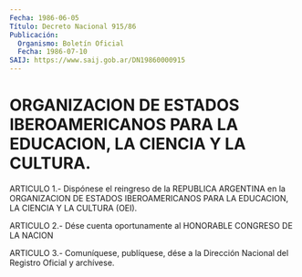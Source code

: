 ```yaml
---
Fecha: 1986-06-05
Título: Decreto Nacional 915/86
Publicación:
  Organismo: Boletín Oficial
  Fecha: 1986-07-10
SAIJ: https://www.saij.gob.ar/DN19860000915
---
```

# ORGANIZACION DE ESTADOS IBEROAMERICANOS PARA LA EDUCACION, LA CIENCIA Y LA CULTURA.

<a id="1"></a>
ARTICULO  1.- Dispónese el reingreso de la REPUBLICA ARGENTINA en la ORGANIZACION  DE  ESTADOS  IBEROAMERICANOS PARA LA EDUCACION, LA CIENCIA Y LA CULTURA (OEI).

<a id="2"></a>
ARTICULO 2.- Dése cuenta oportunamente al HONORABLE CONGRESO DE LA NACION

<a id="3"></a>
ARTICULO  3.-  Comuníquese,  publíquese,  dése  a la Dirección Nacional del Registro Oficial y archívese.
